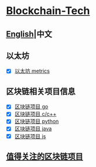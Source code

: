 # [Blockchain-Tech](https://futurever.github.io/blockchain-tech)

## [English](README.md)|中文

## 以太坊

* [x] [以太坊 metrics](ethereum/go-ethereum-metrics.md)

## 区块链相关项目信息

* [x] [区块链项目 go](projects/blockchain-in-go.md)
* [x] [区块链项目 c/c++](projects/blockchain-in-c-and-c++.md)
* [x] [区块链项目 python](projects/blockchain-in-python.md)
* [x] [区块链项目 java](projects/blockchain-in-java.md)
* [x] [区块链项目 js](projects/blockchain-in-js.md)

## [值得关注的区块链项目](blockchain-worth-reading.md)
